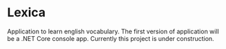 # Lexica

Application to learn english vocabulary. The first version of application will be a .NET Core console app.
Currently this project is under construction.
